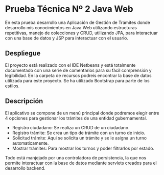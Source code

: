 
# Prueba Técnica Nº 2 Java Web

En esta prueba desarrollo una Aplicación de Gestión de Trámites donde desarrollo mis conocimientos en Java Web utilizando estructuras repetitivas, manejo de colecciones y CRUD, utilizando JPA, para interactuar con una base de datos y JSP para interactuar con el usuario.

## Despliegue

El proyecto está realizado con el IDE Netbeans y está totalmente documentado con una serie de comentarios para su fácil comprensión y legibilidad. En la carpeta de recursos podreis encontrar la base de datos utilizada para este proyecto. Se ha utilizado Bootstrap para parte de los estilos.

## Descripción

El aplicativo se compone de un menú principal donde podremos elegir entre 4 opciones para gestionar los trámites de una entidad gubernamental.

- Registro ciudadano: Se realiza un CRUD de un ciudadano.
- Registro trámite: Se crea un tipo de trámite con un turno de inicio.
- Solicitud trámite: Aqui se solicita un trámite y se le asigna un turno automaticamente.
- Mostrar trámites: Para mostrar los turnos y poder filtrarlos por estado.

Todo está manjejado por una controladora de persistencia, la que nos permite interactuar con la base de datos mediante servlets creados para el desarrollo backend.